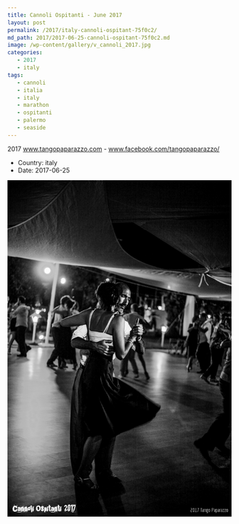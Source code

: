 ```yaml
---
title: Cannoli Ospitanti - June 2017
layout: post
permalink: /2017/italy-cannoli-ospitant-75f0c2/
md_path: 2017/2017-06-25-cannoli-ospitant-75f0c2.md
image: /wp-content/gallery/v_cannoli_2017.jpg
categories:
   - 2017
   - italy
tags:
   - cannoli
   - italia
   - italy
   - marathon
   - ospitanti
   - palermo
   - seaside
---
```

2017 www.tangopaparazzo.com - www.facebook.com/tangopaparazzo/

* Country: italy
* Date: 2017-06-25

![Cannoli Ospitanti - June 2017](/wp-content/gallery/v_cannoli_2017.jpg)


